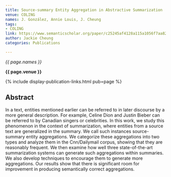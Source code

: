 ```yaml
---
title: Source-summary Entity Aggregation in Abstractive Summarization
venue: COLING
names: J. González, Annie Louis, J. Cheung
tags:
- COLING
link: https://www.semanticscholar.org/paper/c25245af4128a115a1056f7aa82d1cd0f883652f
author: Jackie Cheung
categories: Publications

---
```


*{{ page.names }}*

**{{ page.venue }}**

{% include display-publication-links.html pub=page %}

## Abstract

In a text, entities mentioned earlier can be referred to in later discourse by a more general description. For example, Celine Dion and Justin Bieber can be referred to by Canadian singers or celebrities. In this work, we study this phenomenon in the context of summarization, where entities from a source text are generalized in the summary. We call such instances source-summary entity aggregations. We categorize these aggregations into two types and analyze them in the Cnn/Dailymail corpus, showing that they are reasonably frequent. We then examine how well three state-of-the-art summarization systems can generate such aggregations within summaries. We also develop techniques to encourage them to generate more aggregations. Our results show that there is significant room for improvement in producing semantically correct aggregations.